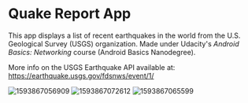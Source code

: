 # Quake Report App

This app displays a list of recent earthquakes in the world from the U.S. Geological Survey (USGS) organization. Made under Udacity's _Android Basics: Networking_ course (Android Basics Nanodegree).

More info on the USGS Earthquake API available at: https://earthquake.usgs.gov/fdsnws/event/1/

![1593867056909](https://user-images.githubusercontent.com/64690177/86530006-a7739180-bed2-11ea-8101-7802373a08a7.png)
![1593867072612](https://user-images.githubusercontent.com/64690177/86530010-ab071880-bed2-11ea-84e2-d370f4565756.png)
![1593867065599](https://user-images.githubusercontent.com/64690177/86530015-ae020900-bed2-11ea-8c00-585ccead54bf.png)
